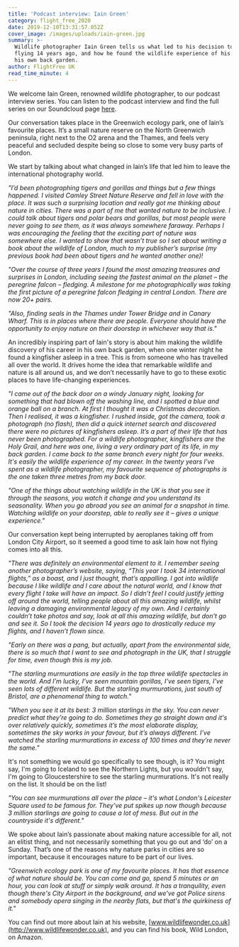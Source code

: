 ```yaml
---
title: 'Podcast interview: Iain Green'
category: flight_free_2020
date: 2019-12-10T13:31:57.052Z
cover_image: /images/uploads/iain-green.jpg
summary: >-
  Wildlife photographer Iain Green tells us what led to his decision to stop
  flying 14 years ago, and how he found the wildlife experience of his career in
  his own back garden.
author: FlightFree UK
read_time_minute: 4
---
```

We welcome Iain Green, renowned wildlife photographer, to our podcast interview series. You can listen to the podcast interview and find the full series on our Soundcloud page [here](https://soundcloud.com/info-728724237).

Our conversation takes place in the Greenwich ecology park, one of Iain’s favourite places. It’s a small nature reserve on the North Greenwich peninsula, right next to the O2 arena and the Thames, and feels very peaceful and secluded despite being so close to some very busy parts of London. 

We start by talking about what changed in Iain’s life that led him to leave the international photography world.

_"I’d been photographing tigers and gorillas and things but a few things happened. I visited Camley Street Nature Reserve and fell in love with the place. It was such a surprising location and really got me thinking about nature in cities. There was a part of me that wanted nature to be inclusive. I could talk about tigers and polar bears and gorillas, but most people were never going to see them, as it was always somewhere faraway. Perhaps I was encouraging the feeling that the exciting part of nature was somewhere else. I wanted to show that wasn’t true so I set about writing a book about the wildlife of London, much to my publisher’s surprise (my previous book had been about tigers and he wanted another one)!_

_"Over the course of three years I found the most amazing treasures and surprises in London, including seeing the fastest animal on the planet – the peregrine falcon – fledging. A milestone for me photographically was taking the first picture of a peregrine falcon fledging in central London. There are now 20+ pairs._

_"Also, finding seals in the Thames under Tower Bridge and in Canary Wharf. This is in places where there are people. Everyone should have the opportunity to enjoy nature on their doorstep in whichever way that is."_

An incredibly inspiring part of Iain's story is about him making the wildlife discovery of his career in his own back garden, when one winter night he found a kingfisher asleep in a tree. This is from someone who has travelled all over the world. It drives home the idea that remarkable wildlife and nature is all around us, and we don’t necessarily have to go to these exotic places to have life-changing experiences.

_"I came out of the back door on a windy January night, looking for something that had blown off the washing line, and I spotted a blue and orange ball on a branch. At first I thought it was a Christmas decoration. Then I realised, it was a kingfisher. I rushed inside, got the camera, took a photograph (no flash), then did a quick internet search and discovered there were no pictures of kingfishers asleep. It’s a part of their life that has never been photographed. For a wildlife photographer, kingfishers are the Holy Grail, and here was one, living a very ordinary part of its life, in my back garden. I came back to the same branch every night for four weeks. It's easily the wildlife experience of my career. In the twenty years I've spent as a wildlife photographer, my favourite sequence of photographs is the one taken three metres from my back door._ 

_"One of the things about watching wildlife in the UK is that you see it through the seasons, you watch it change and you understand its seasonality. When you go abroad you see an animal for a snapshot in time. Watching wildlife on your doorstep, able to really see it – gives a unique experience."_

Our conversation kept being interrupted by aeroplanes taking off from London City Airport, so it seemed a good time to ask Iain how not flying comes into all this.

_"There was definitely an environmental element to it. I remember seeing another photographer’s website, saying, “This year I took 34 international flights,” as a boast, and I just thought, that’s appalling. I got into wildlife because I like wildlife and I care about the natural world, and I know that every flight I take will have an impact. So I didn’t feel I could justify jetting off around the world, telling people about all this amazing wildlife, whilst leaving a damaging environmental legacy of my own. And I certainly couldn’t take photos and say, look at all this amazing wildlife, but don't go and see it. So I took the decision 14 years ago to drastically reduce my flights, and I haven’t flown since._ 

_"Early on there was a pang, but actually, apart from the environmental side, there is so much that I want to see and photograph in the UK, that I struggle for time, even though this is my job._

_"The starling murmurations are easily in the top three wildlife spectacles in the world. And I’m lucky, I’ve seen mountain gorillas, I’ve seen tigers, I’ve seen lots of different wildlife. But the starling murmurations, just south of Bristol, are a phenomenal thing to watch."_

_"When you see it at its best: 3 million starlings in the sky. You can never predict what they’re going to do. Sometimes they go straight down and it's over relatively quickly, sometimes it’s the most elaborate display, sometimes the sky works in your favour, but it’s always different. I’ve watched the starling murmurations in excess of 100 times and they’re never the same."_

It's not something we would go specifically to see though, is it? You might say, I'm going to Iceland to see the Northern Lights, but you wouldn't say, I'm going to Gloucestershire to see the starling murmurations. It's not really on the list. It should be on the list!

_"You can see murmurations all over the place – it's what London's Leicester Square used to be famous for. They've put spikes up now though because 3 million starlings are going to cause a lot of mess. But out in the countryside it's different."_

We spoke about Iain’s passionate about making nature accessible for all, not an elitist thing, and not necessarily something that you go out and ‘do’ on a Sunday. That’s one of the reasons why nature parks in cities are so important, because it encourages nature to be part of our lives.

_"Greenwich ecology park is one of my favourite places. It has that essence of what nature should be. You can come and go, spend 5 minutes or an hour, you can look at stuff or simply walk around. It has a tranquility, even though there's City Airport in the background, and we've got Police sirens and somebody opera singing in the nearby flats, but that's the quirkiness of it."_

You can find out more about Iain at his website, [www.wildlifewonder.co.uk](http://www.wildlifewonder.co.uk), and you can find his book, Wild London, on Amazon.
